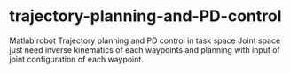 # trajectory-planning-and-PD-control
Matlab robot Trajectory planning and PD control in task space
Joint space just need inverse kinematics of each waypoints and planning with input of joint configuration of each waypoint.
